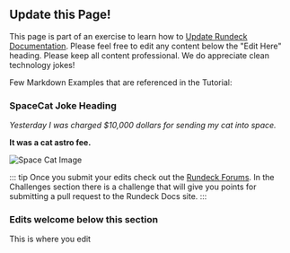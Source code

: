 ## Update this Page!

This page is part of an exercise to learn how to [Update Rundeck Documentation](/learning/howto/update-rundeck-docs.md).  Please feel free to edit any content below the "Edit Here" heading.  Please keep all content professional.  We do appreciate clean technology jokes!

Few Markdown Examples that are referenced in the Tutorial:

### SpaceCat Joke Heading

_Yesterday I was charged $10,000 dollars for sending my cat into space._

**It was a cat astro fee.**

![Space Cat Image](@assets/img/saucer-cat.png)

::: tip
Once you submit your edits check out the [Rundeck Forums](https://community.pagerduty.com/forum/c/rundeck).  In the Challenges section there is a challenge that will give you points for submitting a pull request to the Rundeck Docs site.
:::

### Edits welcome below this section

This is where you edit
